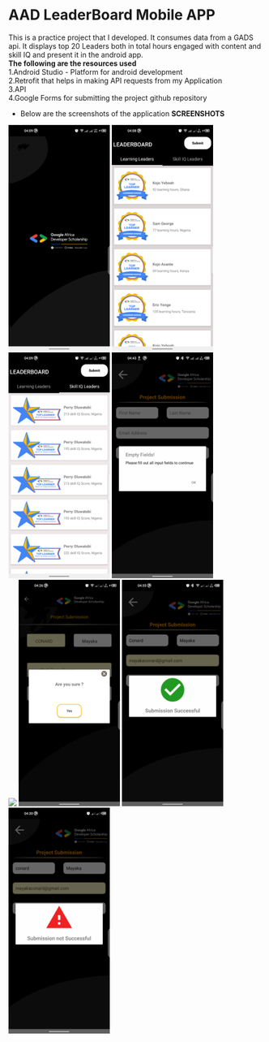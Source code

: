 # AAD LeaderBoard Mobile APP 
This is a practice project that I developed. It consumes data from a GADS api. It displays top 20 Leaders both in total hours engaged with content and skill IQ
and present it in the android app.<br/>
<b>The following are the resources used </b><br/>
1.Android Studio - Platform for android development<br/>
2.Retrofit that helps in making API requests from my Application<br/>
3.API<br/>
4.Google Forms for submitting the project github repository<br>

- Below are the screenshots of the application
<b>SCREENSHOTS</b><br/>
<img src="launcher_splashscreen.png" width="200"/>
<img src="learning_leaders.png" width="200"/>
<img src="skill_iq_leaders.png" width="200"/>
<img src="empty_fields.png" width="200"/><br/>
<img src="failed_submission.png" width="200"/>
<img src="prompt_alert.png" width="200"/>
<img src="submission_success.png" width="200"/>
<img src="submission_failed.png" width="200"/>